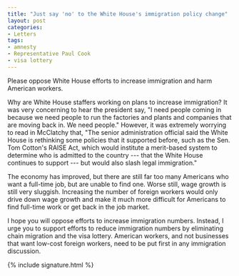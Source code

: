 ```yaml
---
title: "Just say 'no' to the White House's immigration policy change"
layout: post
categories:
- Letters
tags:
- amnesty
- Representative Paul Cook
- visa lottery
---
```


Please oppose White House efforts to increase immigration and harm American workers.

Why are White House staffers working on plans to increase immigration? It was very concerning to hear the president say, "I need people coming in because we need people to run the factories and plants and companies that are moving back in. We need people." However, it was extremely worrying to read in McClatchy that, "The senior administration official said the White House is rethinking some policies that it supported before, such as the Sen. Tom Cotton's RAISE Act, which would institute a merit-based system to determine who is admitted to the country --- that the White House continues to support --- but would also slash legal immigration."

The economy has improved, but there are still far too many Americans who want a full-time job, but are unable to find one. Worse still, wage growth is still very sluggish. Increasing the number of foreign workers would only drive down wage growth and make it much more difficult for Americans to find full-time work or get back in the job market.

I hope you will oppose efforts to increase immigration numbers. Instead, I urge you to support efforts to reduce immigration numbers by eliminating chain migration and the visa lottery. American workers, and not businesses that want low-cost foreign workers, need to be put first in any immigration discussion.

{% include signature.html %}
